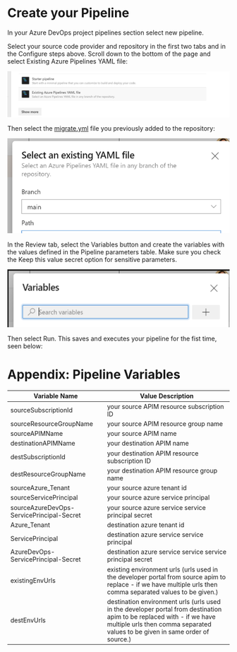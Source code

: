 # Create your Pipeline
In your Azure DevOps project pipelines section select new pipeline.

Select your source code provider and repository in the first two tabs and in the Configure steps above. Scroll down to the bottom of the page and select Existing Azure Pipelines YAML file:

![create-pipeline.PNG](/.pipeline/readme/create-pipeline.png)

Then select the [migrate.yml](/.pipeline/migrate.yml) file you previously added to the repository:

![select-existing.PNG](/.pipeline/readme/select-existing-yaml.png)

In the Review tab, select the Variables button and create the variables with the values defined in the Pipeline parameters table. Make sure you check the Keep this value secret option for sensitive parameters.

![variables.PNG](/.pipeline/readme/variables.png)

Then select Run. This saves and executes your pipeline for the fist time, seen below:

# Appendix: Pipeline Variables

| Variable Name | Value Description  |
|--|--|
| sourceSubscriptionId | your source APIM resource subscription ID |
| sourceResourceGroupName | your source APIM resource group name |
| sourceAPIMName | your source APIM name |
| destinationAPIMName | your destination APIM name |
| destSubscriptionId | your destination APIM resource subscription ID |
| destResourceGroupName | your destination APIM resource group name |
| sourceAzure_Tenant | your source azure tenant id  |
| sourceServicePrincipal | your source azure service principal |
| sourceAzureDevOps-ServicePrincipal-Secret | your source azure service service principal secret |
| Azure_Tenant | destination azure tenant id |
| ServicePrincipal | destination azure service service principal|
| AzureDevOps-ServicePrincipal-Secret |  destination azure service service service principal secret |
| existingEnvUrls | existing environment urls (urls used in the developer portal from source apim to replace - if we have multiple urls then comma separated values to be given.) |
| destEnvUrls | destination environment urls (urls used in the developer portal from destination apim to be replaced with - if we have multiple urls then comma separated values to be given in same order of source.) |